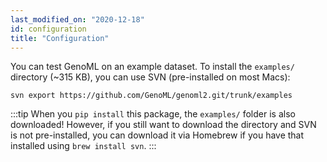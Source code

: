 ```yaml
---
last_modified_on: "2020-12-18"
id: configuration
title: "Configuration"
---
```


You can test GenoML on an example dataset. To install the `examples/` directory (~315 KB), you can use SVN (pre-installed on most Macs):

```shell
svn export https://github.com/GenoML/genoml2.git/trunk/examples
```

:::tip
When you `pip install` this package, the `examples/` folder is also downloaded! However, if you still want to download the directory and SVN is not pre-installed, you can download it via Homebrew if you have that installed using `brew install svn`. 
:::